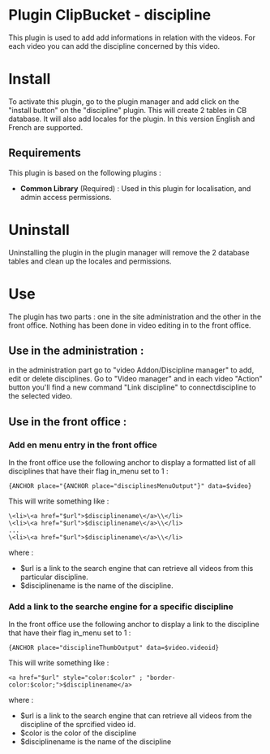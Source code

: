 # Plugin ClipBucket - discipline
This plugin is used to add add informations in relation with the videos. For each video you can add the discipline concerned by this video.

# Install
To activate this plugin, go to the plugin manager and add click on the "install button" on the "discipline" plugin. 
This will create 2 tables in CB database. It will also add locales for the plugin. In this version English and French are supported.

## Requirements
This plugin is based on the following plugins :

- **Common Library** (Required) : Used in this plugin for localisation, and admin access permissions. 

# Uninstall
Uninstalling the plugin in the plugin manager will remove the 2 database tables and clean up the locales and permissions.
	
# Use
The plugin has two parts : one in the site administration and the other in the front office. Nothing has been done in video editing in to the front office.

## Use in the administration :
in the administration part go to "video Addon/Discipline manager" to add, edit or delete disciplines.
Go to "Video manager" and in each video "Action" button you'll find a new command "Link discipline" to connectdiscipline to the selected video. 

## Use in the front office :

### Add en menu entry in the front office
In the front office use the following anchor to display a formatted list of all disciplines that have their flag in_menu set to 1 :

	{ANCHOR place="{ANCHOR place="disciplinesMenuOutput"}" data=$video}

This will write something like :

	\<li>\<a href="$url">$disciplinename\</a>\\</li>
	\<li>\<a href="$url">$disciplinename\</a>\\</li>
	...
	\<li>\<a href="$url">$disciplinename\</a>\\</li>

where :

- $url is a link to the search engine that can retrieve all videos from this particular discipline.
- $disciplinename is the name of the discipline.

### Add a link to the searche engine for a specific discipline
In the front office use the following anchor to display a link to the discipline that have their flag in_menu set to 1 :
	
	{ANCHOR place="disciplineThumbOutput" data=$video.videoid}
	
This will write  something like :

	<a href="$url" style="color:$color" ; "border-color:$color;">$disciplinename</a>

where :

- $url is a link to the search engine that can retrieve all videos from the discipline of the sprcified video id.
- $color is the color of the discipline
- $disciplinename is the name of the discipline


